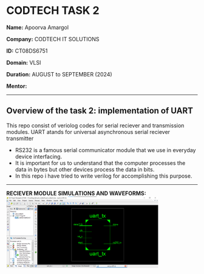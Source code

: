 # CODTECH TASK 2
**Name:** Apoorva Amargol

**Company:** CODTECH IT SOLUTIONS

**ID:** CT08DS6751

**Domain:** VLSI

**Duration:** AUGUST to SEPTEMBER (2024)

**Mentor:** 

________
  Overview of the task 2: implementation of UART
------
This repo consist of veriolog codes for serial reciever and transmission modules.
UART atands for universal asynchronous serial reciever transmitter
- RS232 is a famous serial communicator module that we use in everyday device interfacing.
- It is important for us to understand that the computer processes the data in bytes but other devices process the data in bits.
- In this repo i have tried to write verilog for accomplishing this purpose.

------
**RECIEVER MODULE SIMULATIONS AND WAVEFORMS:**
<img src="img/uart_tx.png" width=400>
